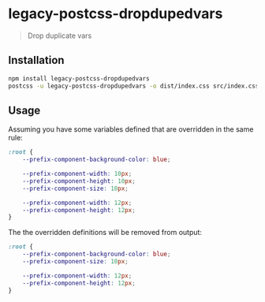# legacy-postcss-dropdupedvars

> Drop duplicate vars

## Installation

```sh
npm install legacy-postcss-dropdupedvars
postcss -u legacy-postcss-dropdupedvars -o dist/index.css src/index.css
```

## Usage

Assuming you have some variables defined that are overridden in the same rule:

```css
:root {
	--prefix-component-background-color: blue;

	--prefix-component-width: 10px;
	--prefix-component-height: 10px;
	--prefix-component-size: 10px;

	--prefix-component-width: 12px;
	--prefix-component-height: 12px;
}
```

The the overridden definitions will be removed from output:

```css
:root {
	--prefix-component-background-color: blue;
	--prefix-component-size: 10px;

	--prefix-component-width: 12px;
	--prefix-component-height: 12px;
}
```

